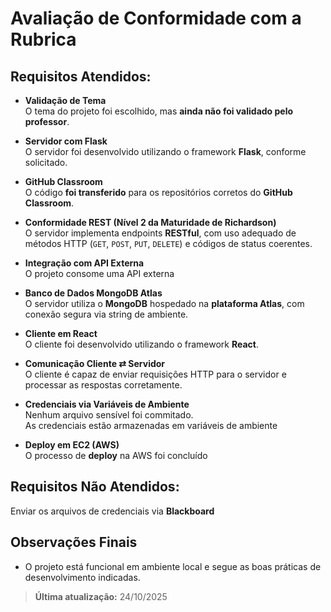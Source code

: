 # Avaliação de Conformidade com a Rubrica
## Requisitos Atendidos:

- **Validação de Tema**  
  O tema do projeto foi escolhido, mas **ainda não foi validado pelo professor**.

- **Servidor com Flask**  
  O servidor foi desenvolvido utilizando o framework **Flask**, conforme solicitado.

- **GitHub Classroom**  
  O código **foi transferido** para os repositórios corretos do **GitHub Classroom**.

- **Conformidade REST (Nível 2 da Maturidade de Richardson)**  
  O servidor implementa endpoints **RESTful**, com uso adequado de métodos HTTP (`GET`, `POST`, `PUT`, `DELETE`) e códigos de status coerentes.

- **Integração com API Externa**  
  O projeto consome uma API externa

- **Banco de Dados MongoDB Atlas**  
  O servidor utiliza o **MongoDB** hospedado na **plataforma Atlas**, com conexão segura via string de ambiente.

- **Cliente em React**  
  O cliente foi desenvolvido utilizando o framework **React**.

- **Comunicação Cliente ⇄ Servidor**  
  O cliente é capaz de enviar requisições HTTP para o servidor e processar as respostas corretamente.

- **Credenciais via Variáveis de Ambiente**  
  Nenhum arquivo sensível foi commitado.  
  As credenciais estão armazenadas em variáveis de ambiente

- **Deploy em EC2 (AWS)**  
  O processo de **deploy** na AWS foi concluído 


## Requisitos Não Atendidos:
 Enviar os arquivos de credenciais via **Blackboard**


##  Observações Finais

- O projeto está funcional em ambiente local e segue as boas práticas de desenvolvimento indicadas.


> **Última atualização:** 24/10/2025
